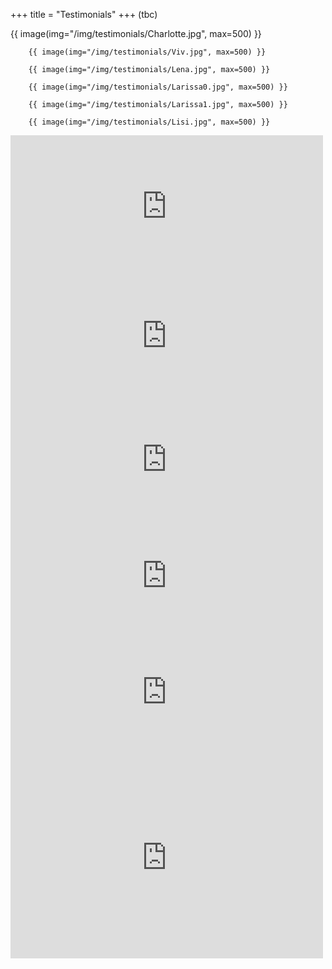 +++
title = "Testimonials"
+++
(tbc)

<div class="responsive-two-column-grid">
    <div>
{{ image(img="/img/testimonials/Charlotte.jpg", max=500) }}

        {{ image(img="/img/testimonials/Viv.jpg", max=500) }}

        {{ image(img="/img/testimonials/Lena.jpg", max=500) }}

        {{ image(img="/img/testimonials/Larissa0.jpg", max=500) }}

        {{ image(img="/img/testimonials/Larissa1.jpg", max=500) }}

        {{ image(img="/img/testimonials/Lisi.jpg", max=500) }}

        
<iframe src="https://www.facebook.com/plugins/post.php?href=https://www.facebook.com/claudia.leissner/posts/pfbid02CSFyR6DKPKpseg3NRPegDQjECdf5ECxrh6afg1VwRYjaXQrZPVkP13oZxDf6Exvml&show_text=true&width=500" width="500" height="227" style="border:none;overflow:hidden" scrolling="no" frameborder="0" allowfullscreen="true" allow="autoplay; clipboard-write; encrypted-media; picture-in-picture; web-share"></iframe>

<iframe src="https://www.facebook.com/plugins/post.php?href=https%3A%2F%2Fwww.facebook.com%2Fnena.gruen%2Fposts%2Fpfbid0kiZfmVXa8r42ruKemNw28ADybAodh5Sg4AaaKQEGjwSgYCPwNxN6eXi5VxTu9wqDl&show_text=true&width=500" width="500" height="188" style="border:none;overflow:hidden" scrolling="no" frameborder="0" allowfullscreen="true" allow="autoplay; clipboard-write; encrypted-media; picture-in-picture; web-share"></iframe>

<iframe src="https://www.facebook.com/plugins/post.php?href=https%3A%2F%2Fwww.facebook.com%2Fadriana.tucek%2Fposts%2Fpfbid021KhvkMNFf61oQXNttiqF9tpfMJZRHXknxpE4pzSC5gC76K6sSWWPyxFNXAsTMufEl&show_text=true&width=500" width="500" height="207" style="border:none;overflow:hidden" scrolling="no" frameborder="0" allowfullscreen="true" allow="autoplay; clipboard-write; encrypted-media; picture-in-picture; web-share"></iframe>


<iframe src="https://www.facebook.com/plugins/post.php?href=https%3A%2F%2Fwww.facebook.com%2Fjojo.piccini.5%2Fposts%2Fpfbid02Mvu67hi4rgETqA1ZzpGsJHF6QdKHNSYhjvq4R4667sX511EM3y37zs7ei4H3utpZl&show_text=true&width=500" width="500" height="165" style="border:none;overflow:hidden" scrolling="no" frameborder="0" allowfullscreen="true" allow="autoplay; clipboard-write; encrypted-media; picture-in-picture; web-share"></iframe>  
   
   
</div>
    <div>
   

<iframe src="https://www.facebook.com/plugins/post.php?href=https%3A%2F%2Fwww.facebook.com%2Fkaro.schaeffer%2Fposts%2Fpfbid02wZigbCBLAYMuanaeBcENBJ6Rf1fUh58bttExjqWhrEgBFCNjBdKxht9dwEWruNJ9l&show_text=true&width=500" width="500" height="207" style="border:none;overflow:hidden" scrolling="no" frameborder="0" allowfullscreen="true" allow="autoplay; clipboard-write; encrypted-media; picture-in-picture; web-share"></iframe>


<iframe src="https://www.facebook.com/plugins/post.php?href=https%3A%2F%2Fwww.facebook.com%2Fchristina.dengg%2Fposts%2Fpfbid0rr9ahVpxBs8zjYkbJs5GsNzhg5Dn5vEqVEAAyQ1GHKPyegdLSb5qhSCi7DtY77Drl&show_text=true&width=500" width="500" height="323" style="border:none;overflow:hidden" scrolling="no" frameborder="0" allowfullscreen="true" allow="autoplay; clipboard-write; encrypted-media; picture-in-picture; web-share"></iframe>
 
  </div>
</div>   
